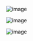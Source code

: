 ![image](https://profile-counter.glitch.me/limchiawei9539/count.svg)

![image](https://github-readme-stats.vercel.app/api?username=limchiawei9539)

![image](https://github-readme-stats.vercel.app/api/top-langs/?username=limchiawei9539)
